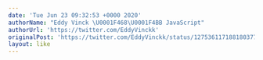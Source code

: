 ```yaml
---
date: 'Tue Jun 23 09:32:53 +0000 2020'
authorName: "Eddy Vinck \U0001F468‍\U0001F4BB JavaScript"
authorUrl: 'https://twitter.com/EddyVinckk'
originalPost: 'https://twitter.com/EddyVinckk/status/1275361171881803777'
layout: like
---
```

